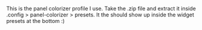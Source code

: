 This is the panel colorizer profile I use.
Take the .zip file and extract it inside .config > panel-colorizer > presets.
It the should show up inside the widget presets at the bottom :)
